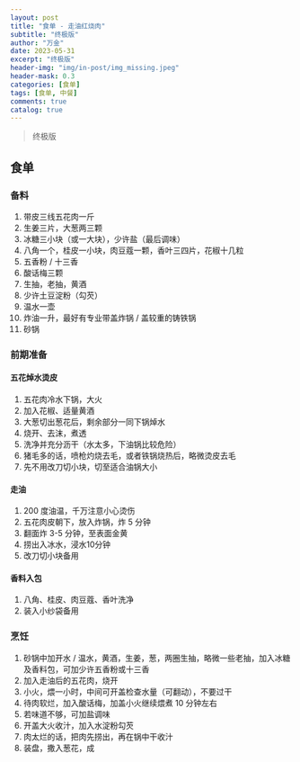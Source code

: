 ```yaml
---
layout: post
title: "食单 - 走油红烧肉"
subtitle: "终极版"
author: "万金"
date: 2023-05-31
excerpt: "终极版"
header-img: "img/in-post/img_missing.jpeg"
header-mask: 0.3
categories: [食单]
tags: [食单, 中餐]
comments: true
catalog: true
---
```


> 终极版

## 食单
### 备料

1. 带皮三线五花肉一斤
2. 生姜三片，大葱两三颗
3. 冰糖三小块（或一大块），少许盐（最后调味）
4. 八角一个，桂皮一小块，肉豆蔻一颗，香叶三四片，花椒十几粒
5. 五香粉 / 十三香
6. 酸话梅三颗
7. 生抽，老抽，黄酒
8. 少许土豆淀粉（勾芡）
9. 温水一壶
10. 炸油一升，最好有专业带盖炸锅 / 盖较重的铸铁锅
11. 砂锅


### 前期准备

#### 五花焯水烫皮

1. 五花肉冷水下锅，大火
2. 加入花椒、适量黄酒
3. 大葱切出葱花后，剩余部分一同下锅焯水
4. 烧开、去沫，煮透
5. 洗净并充分沥干（水太多，下油锅比较危险）
6. 猪毛多的话，喷枪灼烧去毛，或者铁锅烧热后，略微烫皮去毛
7. 先不用改刀切小块，切至适合油锅大小

#### 走油

1. 200 度油温，千万注意小心烫伤
2. 五花肉皮朝下，放入炸锅，炸 5 分钟
3. 翻面炸 3-5 分钟，至表面金黄
4. 捞出入冰水，浸水10分钟
5. 改刀切小块备用

#### 香料入包

1. 八角、桂皮、肉豆蔻、香叶洗净
2. 装入小纱袋备用

### 烹饪

1. 砂锅中加开水 / 温水，黄酒，生姜，葱，两圈生抽，略微一些老抽，加入冰糖及香料包，可加少许五香粉或十三香
2. 加入走油后的五花肉，烧开
3. 小火，煨一小时，中间可开盖检查水量（可翻动），不要过干
4. 待肉软烂，加入酸话梅，加盖小火继续煨煮 10 分钟左右
5. 若味道不够，可加盐调味
6. 开盖大火收汁，加入水淀粉勾芡
7. 肉太烂的话，把肉先捞出，再在锅中干收汁
8. 装盘，撒入葱花，成






